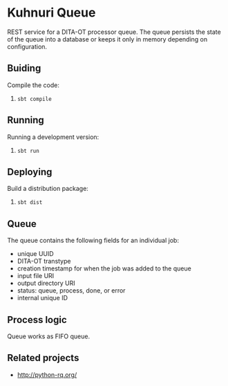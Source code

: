Kuhnuri Queue
======================

REST service for a DITA-OT processor queue. The queue persists the state of the queue into a database or keeps it only
in memory depending on configuration.

Buiding
-------

Compile the code:

1. ```sbt compile```

Running
-------

Running a development version:

1.  ```sbt run```

Deploying
---------

Build a distribution package:

1.  ```sbt dist```

Queue
-----

The queue contains the following fields for an individual job:

* unique UUID
* DITA-OT transtype
* creation timestamp for when the job was added to the queue
* input file URI
* output directory URI
* status: queue, process, done, or error
* internal unique ID

Process logic
-------------

Queue works as FIFO queue.

Related projects
----------------

* http://python-rq.org/
